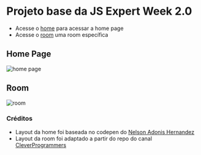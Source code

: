 # Projeto base da JS Expert Week 2.0

- Acesse o [home](./pages/home/index.html) para acessar a home page
- Acesse o [room](./page/room/index.html) uma room específica

## Home Page

![home page](./prints/home.png)

## Room

![room](./prints/room.png)

### Créditos

- Layout da home foi baseada no codepen do [Nelson Adonis Hernandez
](https://codepen.io/nelsonher019/pen/eYZBqOm)
- Layout da room foi adaptado a partir do repo do canal [CleverProgrammers](https://github.com/CleverProgrammers/nodejs-zoom-clone/blob/master/views/room.ejs)